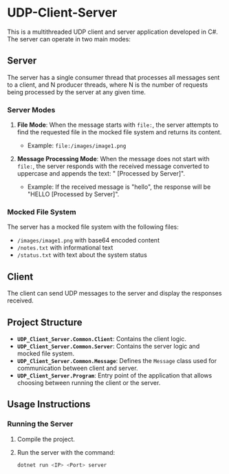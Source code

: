 # UDP-Client-Server

This is a multithreaded UDP client and server application developed in C#. The server can operate in two main modes:

## Server

The server has a single consumer thread that processes all messages sent to a client, and N producer threads, where N is the number of requests being processed by the server at any given time.

### Server Modes

1. **File Mode**: When the message starts with `file:`, the server attempts to find the requested file in the mocked file system and returns its content.
   - Example: `file:/images/image1.png`

2. **Message Processing Mode**: When the message does not start with `file:`, the server responds with the received message converted to uppercase and appends the text: " [Processed by Server]".
   - Example: If the received message is "hello", the response will be "HELLO [Processed by Server]".

### Mocked File System

The server has a mocked file system with the following files:

- `/images/image1.png` with base64 encoded content
- `/notes.txt` with informational text
- `/status.txt` with text about the system status

## Client

The client can send UDP messages to the server and display the responses received.

## Project Structure

- **`UDP_Client_Server.Common.Client`**: Contains the client logic.
- **`UDP_Client_Server.Common.Server`**: Contains the server logic and mocked file system.
- **`UDP_Client_Server.Common.Message`**: Defines the `Message` class used for communication between client and server.
- **`UDP_Client_Server.Program`**: Entry point of the application that allows choosing between running the client or the server.

## Usage Instructions

### Running the Server

1. Compile the project.
2. Run the server with the command:

   ```bash
   dotnet run <IP> <Port> server
   
